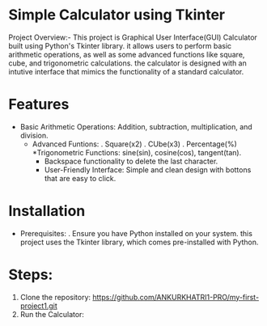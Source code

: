 # Simple Calculator using Tkinter
Project Overview:-
This project is Graphical User Interface(GUI) Calculator built using Python's Tkinter library. it allows users to perform basic arithmetic operations, as well as some advanced functions like square, cube, and trigonometric calculations. the calculator is designed with an intutive interface that mimics the functionality of a standard calculator.

# Features
* Basic Arithmetic Operations:
  Addition, subtraction, multiplication, and division.
  * Advanced Funtions:
    . Square(x2)
    . CUbe(x3)
    . Percentage(%)
    *Trigonometric Functions:
    sine(sin), cosine(cos), tangent(tan).
    * Backspace functionality to delete the last character.
    * User-Friendly Interface: Simple and clean design with bottons that are easy to click.

# Installation
 * Prerequisites:
   . Ensure you have Python installed on your system. this project uses the Tkinter library, which comes pre-installed with Python.

# Steps:
1. Clone the repository: https://github.com/ANKURKHATRI1-PRO/my-first-project1.git
2. Run the Calculator: 











       
    
